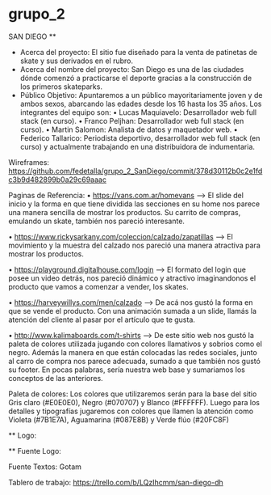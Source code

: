 # grupo_2
SAN DIEGO
**
- Acerca del proyecto: El sitio fue diseñado para la venta de patinetas de skate y sus derivados en el rubro.
- Acerca del nombre del proyecto: San Diego es una de las ciudades dónde comenzó a practicarse el deporte gracias a la construcción de los primeros skateparks.
- Público Objetivo: Apuntaremos a un público mayoritariamente joven y de ambos sexos, abarcando las edades desde los 16 hasta los 35 años.
Los integrantes del equipo son:
•	Lucas Maquiavelo: Desarrollador web full stack (en curso).
•	Franco Peljhan: Desarrollador web full stack (en curso).
•	Martin Salomon: Analista de datos y maquetador web.
•	Federico Tallarico: Periodista deportivo, desarrollador web full stack (en curso) y actualmente trabajando en una distribuidora de indumentaria.

Wireframes: https://github.com/fedetalla/grupo_2_SanDiego/commit/378d30112b0c2e1fdc3b9d482899b0a29c69aaac 

Paginas de Referencia:
•	https://vans.com.ar/homevans --> El slide del inicio y la forma en que tiene dividida las secciones en su home nos parece una manera sencilla de mostrar los productos. Su carrito de compras, emulando un skate, también nos pareció interesante.

•	https://www.rickysarkany.com/coleccion/calzado/zapatillas --> El movimiento y la muestra del calzado nos pareció una manera atractiva para mostrar los productos.

•	https://playground.digitalhouse.com/login --> El formato del login que posee un video detrás, nos pareció dinámico y atractivo imaginandonos el producto que vamos a comenzar a vender, los skates.

•	https://harveywillys.com/men/calzado --> De acá nos gustó la forma en que se vende el producto. Con una animación sumada a un slide, llamás la atención del cliente al pasar por el artículo que te gusta.

•	http://www.kalimaboards.com/t-shirts --> De este sitio web nos gustó la paleta de colores utilizada jugando con colores llamativos y sobrios como el negro. Además la manera en que están colocadas las redes sociales, junto al carro de compra nos parece adecuada, sumado a que también nos gustó su footer. En pocas palabras, sería nuestra web base y sumariamos los conceptos de las anteriores.

Paleta de colores: Los colores que utilizaremos serán para la base del sitio Gris claro (#E0E0E0), Negro (#070707) y Blanco (#FFFFFF). Luego para los detalles y tipografías jugaremos con colores que llamen la atención como  Violeta (#7B1E7A), Aguamarina (#087E8B) y Verde flúo (#20FC8F)

** Logo: 

** Fuente Logo: 

Fuente Textos: Gotam

Tablero de trabajo:  https://trello.com/b/LQzIhcmm/san-diego-dh
